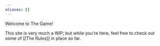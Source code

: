 ```yaml
---
aliases: []
---
```

Welcome to The Game!

This site is very much a WIP; but while you're here, feel free to check out some of [[The Rules]] in place so far.
